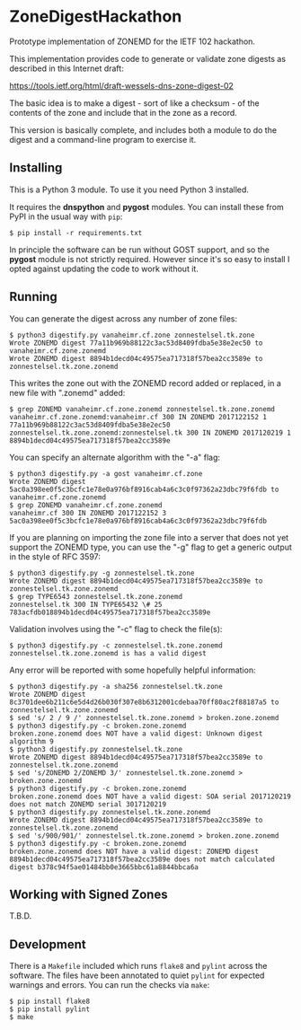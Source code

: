 # ZoneDigestHackathon
Prototype implementation of ZONEMD for the IETF 102 hackathon.

This implementation provides code to generate or validate zone digests
as described in this Internet draft:

https://tools.ietf.org/html/draft-wessels-dns-zone-digest-02

The basic idea is to make a digest - sort of like a checksum - of the
contents of the zone and include that in the zone as a record.

This version is basically complete, and includes both a module to do
the digest and a command-line program to exercise it.

## Installing

This is a Python 3 module. To use it you need Python 3 installed.

It requires the **dnspython** and **pygost** modules. You can install
these from PyPI in the usual way with `pip`:

```
$ pip install -r requirements.txt
```

In principle the software can be run without GOST support, and so the
**pygost** module is not strictly required. However since it's so easy
to install I opted against updating the code to work without it.

## Running

You can generate the digest across any number of zone files:

```
$ python3 digestify.py vanaheimr.cf.zone zonnestelsel.tk.zone
Wrote ZONEMD digest 77a11b969b88122c3ac53d8409fdba5e38e2ec50 to vanaheimr.cf.zone.zonemd
Wrote ZONEMD digest 8894b1decd04c49575ea717318f57bea2cc3589e to zonnestelsel.tk.zone.zonemd
```

This writes the zone out with the ZONEMD record added or replaced, in
a new file with ".zonemd" added:

```
$ grep ZONEMD vanaheimr.cf.zone.zonemd zonnestelsel.tk.zone.zonemd
vanaheimr.cf.zone.zonemd:vanaheimr.cf 300 IN ZONEMD 2017122152 1 77a11b969b88122c3ac53d8409fdba5e38e2ec50
zonnestelsel.tk.zone.zonemd:zonnestelsel.tk 300 IN ZONEMD 2017120219 1 8894b1decd04c49575ea717318f57bea2cc3589e
```

You can specify an alternate algorithm with the "-a" flag:

```
$ python3 digestify.py -a gost vanaheimr.cf.zone
Wrote ZONEMD digest 5ac0a398ee0f5c3bcfc1e78e0a976bf8916cab4a6c3c0f97362a23dbc79f6fdb to vanaheimr.cf.zone.zonemd
$ grep ZONEMD vanaheimr.cf.zone.zonemd
vanaheimr.cf 300 IN ZONEMD 2017122152 3 5ac0a398ee0f5c3bcfc1e78e0a976bf8916cab4a6c3c0f97362a23dbc79f6fdb
```

If you are planning on importing the zone file into a server that does
not yet support the ZONEMD type, you can use the "-g" flag to get a
generic output in the style of RFC 3597:

```
$ python3 digestify.py -g zonnestelsel.tk.zone
Wrote ZONEMD digest 8894b1decd04c49575ea717318f57bea2cc3589e to zonnestelsel.tk.zone.zonemd
$ grep TYPE6543 zonnestelsel.tk.zone.zonemd
zonnestelsel.tk 300 IN TYPE65432 \# 25 783acfdb018894b1decd04c49575ea717318f57bea2cc3589e
```

Validation involves using the "-c" flag to check the file(s):

```
$ python3 digestify.py -c zonnestelsel.tk.zone.zonemd
zonnestelsel.tk.zone.zonemd is has a valid digest
```

Any error will be reported with some hopefully helpful information:

```
$ python3 digestify.py -a sha256 zonnestelsel.tk.zone
Wrote ZONEMD digest 8c3701dee6b211c6e5d4d26b030f307e8b6312001cdebaa70ff80ac2f88187a5 to zonnestelsel.tk.zone.zonemd
$ sed 's/ 2 / 9 /' zonnestelsel.tk.zone.zonemd > broken.zone.zonemd
$ python3 digestify.py -c broken.zone.zonemd
broken.zone.zonemd does NOT have a valid digest: Unknown digest algorithm 9
$ python3 digestify.py zonnestelsel.tk.zone
Wrote ZONEMD digest 8894b1decd04c49575ea717318f57bea2cc3589e to zonnestelsel.tk.zone.zonemd
$ sed 's/ZONEMD 2/ZONEMD 3/' zonnestelsel.tk.zone.zonemd > broken.zone.zonemd
$ python3 digestify.py -c broken.zone.zonemd
broken.zone.zonemd does NOT have a valid digest: SOA serial 2017120219 does not match ZONEMD serial 3017120219
$ python3 digestify.py zonnestelsel.tk.zone.zonemd
Wrote ZONEMD digest 8894b1decd04c49575ea717318f57bea2cc3589e to zonnestelsel.tk.zone.zonemd
$ sed 's/900/901/' zonnestelsel.tk.zone.zonemd > broken.zone.zonemd
$ python3 digestify.py -c broken.zone.zonemd
broken.zone.zonemd does NOT have a valid digest: ZONEMD digest 8894b1decd04c49575ea717318f57bea2cc3589e does not match calculated digest b378c94f5ae01484bb0e3665bbc61a8844bbca6a
```

## Working with Signed Zones

T.B.D.

## Development

There is a `Makefile` included which runs `flake8` and `pylint` across
the software. The files have been annotated to quiet `pylint` for
expected warnings and errors. You can run the checks via `make`:

```
$ pip install flake8
$ pip install pylint
$ make
```
